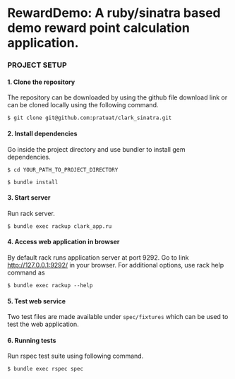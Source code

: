 # RewardDemo: A ruby/sinatra based demo reward point calculation application.

### **PROJECT SETUP**

#### 1. Clone the repository
The repository can be downloaded by using the github file download link or can be cloned locally using the following command.
```
$ git clone git@github.com:pratuat/clark_sinatra.git
```

#### 2. Install dependencies
Go inside the project directory and use bundler to install gem dependencies.
```
$ cd YOUR_PATH_TO_PROJECT_DIRECTORY
```
```
$ bundle install
```

#### 3. Start server
Run rack server.
```
$ bundle exec rackup clark_app.ru
```

#### 4. Access web application in browser
By default rack runs application server at port 9292. Go to link http://127.0.0.1:9292/ in your browser.
For additional options, use rack help command as
```
$ bundle exec rackup --help
```

#### 5. Test web service
Two test files are made available under `spec/fixtures` which can be used to test the web application.

#### 6. Running tests
Run rspec test suite using following command.
```
$ bundle exec rspec spec
```





